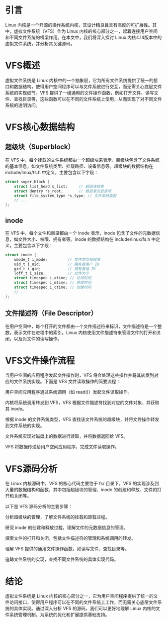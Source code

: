 # 引言
Linux 内核是一个开源的操作系统内核，其设计精良且具有高度的可扩展性。其中，虚拟文件系统（VFS）作为 Linux 内核的核心部分之一，起着连接用户空间和不同文件系统的桥梁作用。在本文中，我们将深入探讨 Linux 内核4.14版本中的虚拟文件系统，并分析其关键源码。

# VFS概述
虚拟文件系统是 Linux 内核中的一个抽象层，它为所有文件系统提供了统一的接口和数据结构，使得用户空间程序可以与文件系统进行交互，而无需关心底层文件系统的实现细节。VFS 提供了一组通用的文件操作函数，例如打开文件、读写文件、查找目录等，这些函数可以在不同的文件系统上使用，从而实现了对不同文件系统的透明访问。

# VFS核心数据结构
## 超级块（Superblock）
在 VFS 中，每个挂载的文件系统都由一个超级块来表示，超级块包含了文件系统的基本信息，如文件系统类型、挂载路径、设备信息等。超级块的数据结构在 include/linux/fs.h 中定义，主要包含以下字段：

```c
struct super_block {
    struct list_head s_list;     // 超级块链表
    struct dentry *s_root;       // 根目录的目录项
    struct file_system_type *s_type; // 文件系统类型
    // ...
};
``````
## inode
在 VFS 中，每个文件和目录都由一个 inode 表示，inode 包含了文件的元数据信息，如文件大小、权限、拥有者等。inode 的数据结构在 include/linux/fs.h 中定义，主要包含以下字段：

```c
struct inode {
    umode_t i_mode;         // 文件类型和权限
    uid_t i_uid;            // 拥有者用户 ID
    gid_t i_gid;            // 拥有者组 ID
    loff_t i_size;          // 文件大小
    struct timespec i_atime; // 访问时间
    struct timespec i_mtime; // 修改时间
    struct timespec i_ctime; // 创建时间
    // ...
};
```
## 文件描述符（File Descriptor）
在用户空间中，每个打开的文件都由一个文件描述符来标识，文件描述符是一个整数，表示文件在进程中的索引。Linux 内核使用文件描述符来管理文件的打开和关闭，以及对文件的读写操作。

# VFS文件操作流程
当用户空间的应用程序发起文件操作时，VFS 将会处理这些操作并将其转发到对应的文件系统实现。下面是 VFS 文件读取操作的简要流程：

用户空间应用程序通过系统调用（如 read()）发起文件读取操作。

内核将系统调用转发到 VFS，VFS 根据文件描述符找到对应的文件对象，并获取其 inode。

根据 inode 的文件系统类型，VFS 查找该文件系统的超级块，并将文件操作转发到文件系统的实现。

文件系统实现对磁盘上的数据进行读取，并将数据返回给 VFS。

VFS 将数据传递给用户空间应用程序，完成文件读取操作。

# VFS源码分析
在 Linux 内核源码中，VFS 的核心代码主要位于 fs/ 目录下。VFS 的实现涉及到大量的数据结构和函数，其中包括超级块的管理、inode 的创建和释放、文件的打开和关闭等。

以下是 VFS 源码分析的主要步骤：

分析超级块的管理，了解文件系统的挂载和卸载过程。

研究 inode 的创建和释放过程，理解文件的元数据信息的管理。

探索文件的打开和关闭，包括文件描述符的管理和系统调用的转发。

理解 VFS 提供的通用文件操作函数，如读写文件、查找目录等。

追踪文件系统的实现，查找不同文件系统的具体实现代码。

# 结论
虚拟文件系统是 Linux 内核的核心部分之一，它为用户空间程序提供了统一的文件访问接口，使得用户程序可以在不同的文件系统上工作，而无需关心底层文件系统的具体实现。通过深入分析 VFS 的源码，我们可以更好地理解 Linux 内核的文件系统管理机制，为系统的优化和扩展提供基础支持。